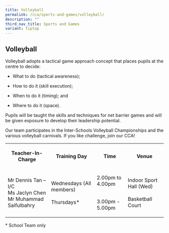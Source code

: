 ```yaml
---
title: Volleyball
permalink: /cca/sports-and-games/volleyball/
description: ""
third_nav_title: Sports and Games
variant: tiptap
---
```

<h2><strong>Volleyball</strong></h2>
<p>Volleyball adopts a tactical game approach concept that places pupils
at the centre to decide:</p>
<ul>
<li>
<p>What to do (tactical awareness);</p>
</li>
<li>
<p>How to do it (skill execution);</p>
</li>
<li>
<p>When to do it (timing); and</p>
</li>
<li>
<p>Where to do it (space).</p>
</li>
</ul>
<p>Pupils will be taught the skills and techniques for net barrier games
and will be given exposure to develop their leadership potential.</p>
<p>Our team participates in the Inter-Schools Volleyball Championships and
the various volleyball carnivals. If you like challenge, join our CCA!</p>
<table style="minWidth: 100px">
<colgroup>
<col>
<col>
<col>
<col>
</colgroup>
<tbody>
<tr>
<th rowspan="1" colspan="1">
<p>Teacher-In-Charge</p>
</th>
<th rowspan="1" colspan="1">
<p>Training Day</p>
</th>
<th rowspan="1" colspan="1">
<p>Time</p>
</th>
<th rowspan="1" colspan="1">
<p>Venue</p>
</th>
</tr>
<tr>
<td rowspan="1" colspan="1">
<p>Mr Dennis Tan – I/C
<br>Ms Jaclyn Chen
<br>Mr Muhammad Saifulbahry</p>
</td>
<td rowspan="1" colspan="1">
<p>Wednesdays (All members)
<br>
<br>Thursdays*
<br>
</p>
</td>
<td rowspan="1" colspan="1">
<p>2.00pm to 4.00pm
<br>
<br>
</p>
<p>3.00pm - 5.00pm</p>
</td>
<td rowspan="1" colspan="1">
<p>Indoor Sport Hall (Wed)
<br>
<br>Basketball Court</p>
</td>
</tr>
</tbody>
</table>
<p>* School Team only</p>